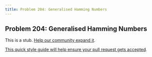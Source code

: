 ```yaml
---
title: Problem 204: Generalised Hamming Numbers
---
```

## Problem 204: Generalised Hamming Numbers

This is a stub. <a href='https://github.com/freecodecamp/guides/tree/master/src/pages/certifications/coding-interview-prep/project-euler/problem-204-generalised-hamming-numbers/index.md' target='_blank' rel='nofollow'>Help our community expand it</a>.

<a href='https://github.com/freecodecamp/guides/blob/master/README.md' target='_blank' rel='nofollow'>This quick style guide will help ensure your pull request gets accepted</a>.

<!-- The article goes here, in GitHub-flavored Markdown. Feel free to add YouTube videos, images, and CodePen/JSBin embeds  -->
